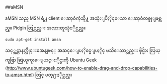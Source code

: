 ##aMSN

aMSN သည္ MSN ရဲ႕ client ေဆာ့ဝဲကဲ့သို႔   အသုံးျပဳႏိုင္ေသာ ေဆာ့ဝဲတစ္ခုျဖစ္သည္။ Pidgin တြင္လည္း အလားတူသုံးႏိုင္သည္။

    sudo apt-get install amsn

သင့္အင္တာနက္လိုင္းအေနျဖင့္ အဆင္ေျပႏိုင္မေျပႏိုင္ မသိေသာ္လည္း ဖိုင္မ်ား လြယ္ကူစြာ
ဆြဲယူကူးေျပာင္းႏိုင္မႈကို Ubuntu Geek (http://www.ubuntugeek.com/how-to-enable-drag-and-drop-capabilities-to-amsn.html) တြင္ ဖတ္႐ႈႏိုင္သည္။
